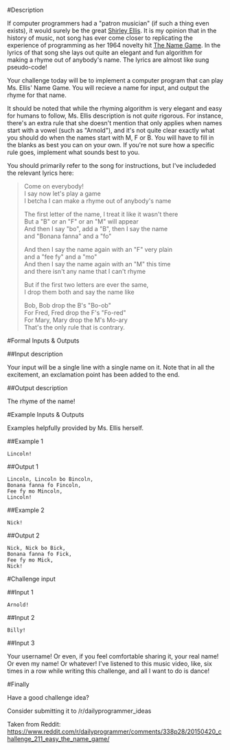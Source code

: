 #Description

If computer programmers had a "patron musician" (if such a thing even exists), it would surely be the great [Shirley Ellis](http://en.wikipedia.org/wiki/Shirley_Ellis). It is my opinion that in the history of music, not song has ever come closer to replicating the experience of programming as her 1964 novelty hit [The Name Game](https://www.youtube.com/watch?v=5MJLi5_dyn0). In the lyrics of that song she lays out quite an elegant and fun algorithm for making a rhyme out of anybody's name. The lyrics are almost like sung pseudo-code!

Your challenge today will be to implement a computer program that can play Ms. Ellis' Name Game. You will recieve a name for input, and output the rhyme for that name. 

It should be noted that while the rhyming algorithm is very elegant and easy for humans to follow, Ms. Ellis description is not *quite* rigorous. For instance, there's an extra rule that she doesn't mention that only applies when names start with a vowel (such as "Arnold"), and it's not quite clear exactly what you should do when the names start with M, F or B. You will have to fill in the blanks as best you can on your own. If you're not sure how a specific rule goes, implement what sounds best to you. 

You should primarily refer to the song for instructions, but I've includeded the relevant lyrics here: 

> Come on everybody!  
> I say now let's play a game  
> I betcha I can make a rhyme out of anybody's name  
>   
> The first letter of the name, I treat it like it wasn't there  
> But a "B" or an "F" or an "M" will appear  
> And then I say "bo", add a "B", then I say the name   
> and "Bonana fanna" and a "fo"  
>   
> And then I say the name again with an "F" very plain  
> and a "fee fy" and a "mo"  
> And then I say the name again with an "M" this time  
> and there isn't any name that I can't rhyme  
>   
> But if the first two letters are ever the same,  
> I drop them both and say the name like  
>   
> Bob, Bob drop the B's "Bo-ob"  
> For Fred, Fred drop the F's "Fo-red"  
> For Mary, Mary drop the M's Mo-ary  
> That's the only rule that is contrary.  

#Formal Inputs &amp; Outputs

##Input description

Your input will be a single line with a single name on it. Note that in all the excitement, an exclamation point has been added to the end. 

##Output description

The rhyme of the name!

#Example Inputs &amp; Outputs

Examples helpfully provided by Ms. Ellis herself.

##Example 1

    Lincoln!

##Output 1

    Lincoln, Lincoln bo Bincoln,
    Bonana fanna fo Fincoln,
    Fee fy mo Mincoln,
    Lincoln!

##Example 2

    Nick!

##Output 2

    Nick, Nick bo Bick,
    Bonana fanna fo Fick,
    Fee fy mo Mick,
    Nick! 

#Challenge input

##Input 1

    Arnold!

##Input 2

    Billy!

##Input 3

Your username! Or even, if you feel comfortable sharing it, your real name! Or even my name! Or whatever! I've listened to this music video, like, six times in a row while writing this challenge, and all I want to do is dance!

#Finally

Have a good challenge idea?

Consider submitting it to /r/dailyprogrammer_ideas


Taken from Reddit: https://www.reddit.com/r/dailyprogrammer/comments/338p28/20150420_challenge_211_easy_the_name_game/